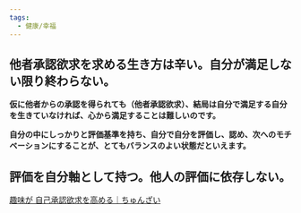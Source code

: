 ```yaml
---
tags:
  - 健康/幸福
---
```

## 他者承認欲求を求める生き方は辛い。自分が満足しない限り終わらない。

**仮に他者からの承認を得られても（他者承認欲求）、結局は自分で満足する自分を生きていなければ、心から満足することは難しいのです。**

**自分の中にしっかりと評価基準を持ち、自分で自分を評価し、認め、次へのモチベーションにすることが、とてもバランスのよい状態だといえます。**

## 評価を自分軸として持つ。他人の評価に依存しない。

[趣味が 自己承認欲求を高める｜ちゅんざい](https://note.com/tomowo1001/n/nde29329dbb6b)